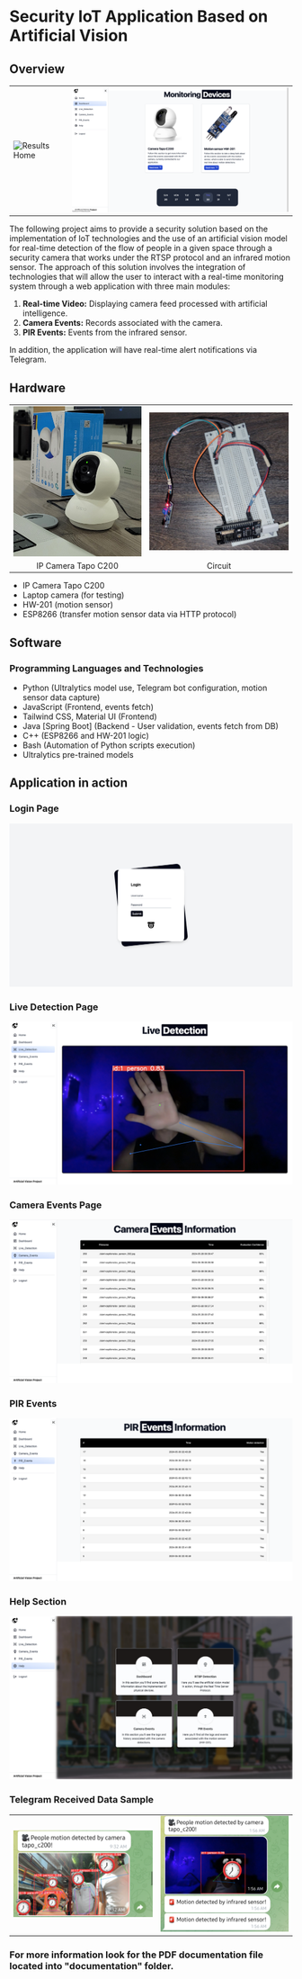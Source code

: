 # Security IoT Application Based on Artificial Vision

## Overview
<table>
  <tr>
    <td><img src="documentation/results_home.png" alt="Results Home" style="margin-right: 20px;"></td>
    <td><img src="documentation/results_dashboard.png" alt="Results Dashboard"></td>
  </tr>
</table>

The following project aims to provide a security solution based on the implementation of IoT technologies and the use of an artificial vision model for real-time detection of the flow of people in a given space through a security camera that works under the RTSP protocol and an infrared motion sensor. The approach of this solution involves the integration of technologies that will allow the user to interact with a real-time monitoring system through a web application with three main modules:

1. **Real-time Video:** Displaying camera feed processed with artificial intelligence.
2. **Camera Events:** Records associated with the camera.
3. **PIR Events:** Events from the infrared sensor.

In addition, the application will have real-time alert notifications via Telegram.

## Hardware

<table>
  <tr>
    <td><img src="documentation/camera.jpeg" alt="IP Camera Tapo C200" style="margin-right: 20px;"></td>
    <td><img src="documentation/circuit.jpeg" alt="Circuit"></td>
  </tr>
  <tr>
    <td align="center">IP Camera Tapo C200</td>
    <td align="center">Circuit</td>
  </tr>
</table>

- IP Camera Tapo C200
- Laptop camera (for testing)
- HW-201 (motion sensor)
- ESP8266 (transfer motion sensor data via HTTP protocol)

## Software

### Programming Languages and Technologies

- Python (Ultralytics model use, Telegram bot configuration, motion sensor data capture)
- JavaScript (Frontend, events fetch)
- Tailwind CSS, Material UI (Frontend)
- Java [Spring Boot] (Backend - User validation, events fetch from DB)
- C++ (ESP8266 and HW-201 logic)
- Bash (Automation of Python scripts execution)
- Ultralytics pre-trained models

## Application in action

### Login Page

![Login Page](documentation/results_login.png)

### Live Detection Page

![Live Detection Page](documentation/results_livedet.png)

### Camera Events Page

![Camera Events Page](documentation/results_cam-events.png)

### PIR Events

![PIR Events](documentation/results_PIR_events.png)

### Help Section

![Help Section](documentation/results_help.png)

### Telegram Received Data Sample
<table>
  <tr>
    <td><img src="documentation/telegram-screenshot.png" alt="telegram" style="margin-right: 20px;"></td>
    <td><img src="documentation/telegram-screenshot-2.png" alt="telegram"></td>
  </tr>
</table>

### For more information look for the PDF documentation file located into "documentation" folder.


